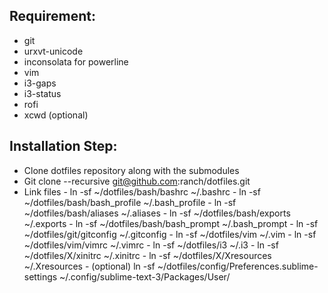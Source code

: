 ## Requirement: 
- git
- urxvt-unicode
- inconsolata for powerline
- vim
- i3-gaps
- i3-status
- rofi
- xcwd (optional)

## Installation Step:
- Clone dotfiles repository along with the submodules
- Git clone --recursive git@github.com:ranch/dotfiles.git
 - Link files
        - ln -sf ~/dotfiles/bash/bashrc ~/.bashrc
        - ln -sf ~/dotfiles/bash/bash_profile ~/.bash_profile
        - ln -sf ~/dotfiles/bash/aliases ~/.aliases
        - ln -sf ~/dotfiles/bash/exports ~/.exports
        - ln -sf ~/dotfiles/bash/bash_prompt ~/.bash_prompt
        - ln -sf ~/dotfiles/git/gitconfig ~/.gitconfig
        - ln -sf ~/dotfiles/vim ~/.vim
        - ln -sf ~/dotfiles/vim/vimrc ~/.vimrc
        - ln -sf ~/dotfiles/i3 ~/.i3
        - ln -sf ~/dotfiles/X/xinitrc ~/.xinitrc
        - ln -sf ~/dotfiles/X/Xresources ~/.Xresources
        - (optional) ln -sf ~/dotfiles/config/Preferences.sublime-settings ~/.config/sublime-text-3/Packages/User/ 

